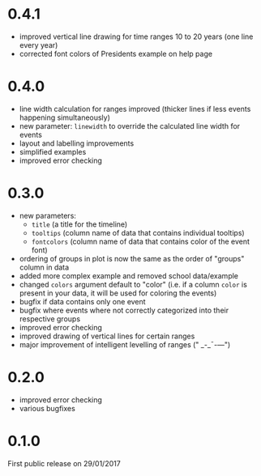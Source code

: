 # 0.4.1
- improved vertical line drawing for time ranges 10 to 20 years (one line every year)
- corrected font colors of Presidents example on help page

# 0.4.0
- line width calculation for ranges improved (thicker lines if less events happening simultaneously)
- new parameter: `linewidth` to override the calculated line width for events
- layout and labelling improvements
- simplified examples
- improved error checking

# 0.3.0
- new parameters: 
    + `title` (a title for the timeline)
    + `tooltips` (column name of data that contains individual tooltips)
    + `fontcolors` (column name of data that contains color of the event font)
- ordering of groups in plot is now the same as the order of "groups" column in data
- added more complex example and removed school data/example
- changed `colors` argument default to "color" (i.e. if a column `color` is present in your data, it will be used for coloring the events)
- bugfix if data contains only one event
- bugfix where events where not correctly categorized into their respective groups
- improved error checking
- improved drawing of vertical lines for certain ranges
- major improvement of intelligent levelling of ranges (" \_-\_&#175;-&#8212;")

# 0.2.0
- improved error checking
- various bugfixes

# 0.1.0
First public release on 29/01/2017
